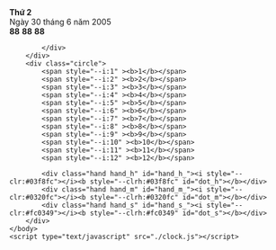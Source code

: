 <html>
    <head>
        <link rel="stylesheet" type="text/css" href="./clock.css" />
    </head>
    <body id="body_">
        <div class="rectangel">
            <div class="day" id="_day_"><b>Thứ 2</b></div>
            <div class="date" id="_date_" ><span>Ngày 30 tháng 6 năm 2005</span></div>
            <div class="digital_clock">
                <span class="_h"><b id="_h_">88</b></span>
                <span class="_m"><b id="_m_">88</b></span>
                <span class="_s"><b id="_s_">88</b></span>

            </div>
        </div>
        <div class="circle">
            <span style="--i:1" ><b>1</b></span>
            <span style="--i:2" ><b>2</b></span>
            <span style="--i:3" ><b>3</b></span>
            <span style="--i:4" ><b>4</b></span>
            <span style="--i:5" ><b>5</b></span>
            <span style="--i:6" ><b>6</b></span>
            <span style="--i:7" ><b>7</b></span>
            <span style="--i:8" ><b>8</b></span>
            <span style="--i:9" ><b>9</b></span>
            <span style="--i:10" ><b>10</b></span>
            <span style="--i:11" ><b>11</b></span>
            <span style="--i:12" ><b>12</b></span>

            <div class="hand hand_h" id="hand_h_"><i style="--clr:#03f8fc"></i><b style="--clrh:#03f8fc" id="dot_h"></b></div>
            <div class="hand hand_m" id="hand_m_"><i style="--clr:#0320fc"></i><b style="--clrh:#0320fc" id="dot_m"></b></div>
            <div class="hand hand_s" id="hand_s_"><i style="--clr:#fc0349"></i><b style="--clrh:#fc0349" id="dot_s"></b></div>
        </div>
    </body>
    <script type="text/javascript" src="./clock.js"></script>
</html>
